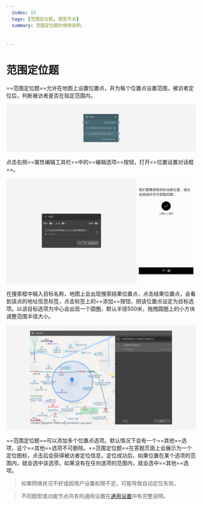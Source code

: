 ```yaml
---
  index: 15
  tags: [范围定位题, 题型节点]
  summary: 范围定位题的使用说明。


---
```







# 范围定位题

==范围定位题==允许在地图上设置位置点，并为每个位置点设置范围，被访者定位后，判断被访者是否在指定范围内。

<img src='../assets/questionnaireNodes/15map/node.png'>

点击右侧==属性编辑工具栏==中的==编辑选项==按钮，打开==位置设置对话框==。

<img src='../assets/questionnaireNodes/15map/section.png'>

在搜索框中输入目标名称，地图上会出现搜索结果位置点，点击结果位置点，会看到该点的地址信息标签，点击标签上的==添加==按钮，把该位置点设定为目标选项。以该目标选项为中心会出现一个圆圈，默认半径500米，拖拽圆圈上的小方块调整范围半径大小。

<img src='../assets/questionnaireNodes/15map/popup.png'>

==范围定位题==可以添加多个位置点选项。默认情况下会有一个==其他==选项，这个==其他==选项不可删除。==范围定位题==在答题页面上会展示为一个定位图标，点击后会获得被访者定位信息，定位成功后，如果位置在某个选项的范围内，就会选中该选项，如果没有在任何选项的范围内，就会选中==其他==选项。

> 如果网络状况不好或因用户设置权限不足，可能导致自动定位失败。

> 不同题型或功能节点共有的通用设置在[通用设置](../../11nodeSettings/concept.md)中有完整说明。